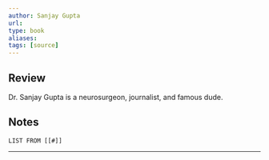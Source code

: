 ```yaml
---
author: Sanjay Gupta
url: 
type: book
aliases: 
tags: [source]
---
```

## Review
Dr. Sanjay Gupta is a neurosurgeon, journalist, and famous dude.

## Notes
```dataview
LIST FROM [[#]]
```

---